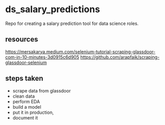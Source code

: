 # ds_salary_predictions
Repo for creating a salary prediction tool for data science roles.

## resources
https://mersakarya.medium.com/selenium-tutorial-scraping-glassdoor-com-in-10-minutes-3d0915c6d905
https://github.com/arapfaik/scraping-glassdoor-selenium

## steps taken
- scrape data from glassdoor
- clean data
- perform EDA 
- build a model 
- put it in production,
- document it

